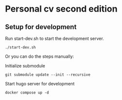 # Personal cv second edition

## Setup for development

Run start-dev.sh to start the development server.
```shell
./start-dev.sh
```

Or you can do the steps manually:

Initialize submodule
```shell
git submodule update --init --recursive
```

Start hugo server for development
```shell
docker compose up -d
```
